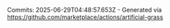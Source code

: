 Commits: 2025-06-29T04:48:57.653Z - Generated via https://github.com/marketplace/actions/artificial-grass
<br>

